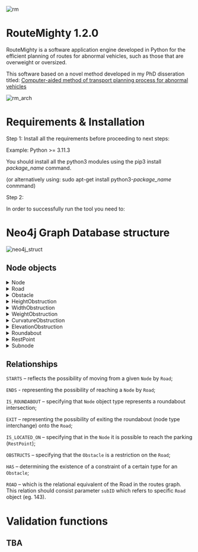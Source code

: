 ![rm](https://github.com/betanddontcare/RouteMighty/assets/31188390/af0f6a33-c0a6-4066-9ac9-3eda41aed941)

# RouteMighty 1.2.0
RouteMighty is a software application engine developed in Python for the efficient planning of routes for abnormal vehicles, such as those that are overweight or oversized.

This software based on a novel method developed in my PhD disseration titled: [Computer-aided method of transport planning process for abnormal vehicles](https://www.researchgate.net/publication/352283436_Metoda_komputerowego_wspomagania_procesu_planowania_przemieszczania_pojazdow_nienormatywnych)

![rm_arch](https://github.com/betanddontcare/RouteMighty/assets/31188390/5681e7e6-bbae-4432-a9f6-f9c5d188dc79)

# Requirements & Installation
Step 1: Install all the requirements before proceeding to next steps:

Example: Python >= 3.11.3

You should install all the python3 modules using the pip3 install *package_name* command.

(or alternatively using: sudo apt-get install python3-*package_name* conmmand)

Step 2: 

In order to successfully run the tool you need to:

# Neo4j Graph Database structure
![neo4j_struct](https://github.com/betanddontcare/RouteMighty/assets/31188390/a5318089-d160-468b-9028-088fdedcd3fd)

## Node objects
<details>

<summary>Node</summary>

```name:``` Node name (eg. "5th Street/6th Street corner").
  
```latitude:``` Latitude coords (eg. 52.737228).
  
```longitude:``` Longitude coords (eg. 19.995445).
</details>
<details>

<summary>Road</summary>
  
```lat1:``` Latitude of starting node (eg. 52.149095).
  
```lat2:``` Latitude of ending node (eg. 52.219148).
  
```midLatitude:``` Latitude of the point located halfway between starting and ending nodes (eg. 52.18413180707769).
  
```lon1:``` Longitude of starting node (eg. 20.105352).
  
```lon2":``` Longitude of ending node (eg. 20.204114).
  
```midLongitude:```  Longitude of the point located halfway between starting and ending nodes (eg. 20.15469410414446).
  
```maxAxleLoad:``` Maximum axle load (in tonnes) acceptable on the road (eg. 115.0).
  
```numbers:``` List of road numbers (eg. ["92", "82"]).
  
```trafficFactor:``` Traffic factor reflects how much longer or shorter the time required to cover the distance between the nodes $v$ and $v'$ is in relation to the historical average travel time (eg. 1.0262). This data is relisable by Distance Matrix API service provided by Google Maps.
  
```type:```  Type of the road to calculate average speed: A - highway; S - expressway; GP fast traffic trunk road; G main road.
  
```kmRange:``` Boundary chainage of the road (eg. [410.068, 420.628].
  
```width:``` Width (in millimeters) of the road (eg. 7000).

```name:``` Name of the road (eg. "Gr. Woj. - Sochaczew").
  
```lines:``` Number of lines in single direction on the road (eg. 1).

```direction:``` Possible direction of travel: "TWO_WAY", "ONE_WAY".

</details>
<details>

<summary>Obstacle</summary>
  
```milestone:``` Chainage where the object occurs (eg. 430.48).
  
```immovable:``` Boolean. Possibility to remove the object: True/False.
  
```city:``` Name of the city where the object is located (eg. "Kopiska").
  
```latitude:``` Latitude of the object (eg. 52.1192).
  
```longitude:``` Longitude of the object (eg. 20.507849).
  
```name:``` Name of the object (eg. "St. Paul's Bridge").

</details>
<details>

<summary>HeightObstruction</summary>
  
```limit:``` Height limit (maximum value in millimeters) of the object (eg. 5000).
  
```range:``` Difference between the lowest and the highest point of the height limiting object: 0 - if the limiting object height is the same in every point over the road; >0 is the profile of the object is inclined relative to the road.
  
```subtype:``` Type of the object (eg. "OVERPASS").
  
```profile:``` Shape of the profile over the road. In this version there is only one type available: "LINE".
  
```removalCost:``` Cost of removing/rebuiling the object (eg. 50000).

</details>
<details>

<summary>WidthObstruction</summary>
  
```ranges:``` Height ranges on which particular width constraints occur (eg. [500, 1500]. This parameter is connected with ```limits```.
  
```limits:``` Width restriction values for individual height ranges calculated from the center of the roadway (eg. [4000, 5000]). In this version there is no possibility to reflect the non symmetric object, which is limiting the width from both sides in different ways.
  
These two above example variables means that the object has width limitation: 1. 4000 mm from the center of the road towards the shoulder to a height of 500 mm above the road; 2. 5000 mm from the center of the road towards the shoulder on the height between 500 mm and 1500 mm.

```subtype:``` Type of the object (eg. "TUNNEL").
 
```symmetric:``` Boolean. Is the object symmetric: True/False.
  
```removalCost:``` Cost of removing/rebuiling the object (eg. 50000).

</details>
<details>

<summary>WeightObstruction</summary>
  
```subtype:``` Type of the object (eg. "BRIDGE").
  
```mlc:``` Military Load Classification IAW NATO STANAG 2021 [Guide](https://www.osti.gov/servlets/purl/531084/) (eg. 150). In this version MLC was used in accordance of data availability. The method based on bridge MLC and vehicle MLC comparison.
  
```removalCost:``` Cost of removing/rebuiling the object (eg. 50000).

</details>
<details>

<summary>CurvatureObstruction</summary>

In this version the bend is described as an arc of a perfect circle.
  
```outerRadius:``` Outer radius (in millimeters) of the bend (eg. 30000).

```innerRadius:``` Inner radius (in millimeters) of the band (eg. 23000).
  
```boundaryRadius:``` The radius of the obstacle inside the bend (eg. 0 - if there is no such object).

```outerLimit:``` The radius of the obstacle outside the bend (eg. 31000 - if the object is located 1000 mm beyond the outer curb of the road).

```removalCost:``` Cost of removing/rebuiling the object (eg. 50000).

</details>
<details>

<summary>ElevationObstruction</summary>
  
```verticalCurveRadius:``` Vertical radius (in millimeters) of the curve (eg. 200000). In this version the curve is described as an arc of a perfect circle.
  
```removalCost:``` Cost of removing/rebuiling the object (eg. 50000).

</details>
<details>

<summary>Roundabout</summary>

In this version the roundabout is described as a perfect circle.
  
```outerRadius:``` Outer radius (in millimeters) of the roundabout (eg. 20000).
  
```innerRadius:``` Inner radius (in millimeters) of the roundabout (eg. 11000).
  
```verticalIsland:``` The radius of the central island inside the roundabout (eg. 8000).
  
```outerLimit:```  The radius of the obstacle outside the rounadabout (eg. 22000 - if the object is located 2000 mm beyond the outer curb of the roundabout).
  
```open:``` Boolean. Is it possible to drive straight through the roundabout : True/False.
  
```removalCost:``` Cost of removing/rebuiling the object (eg. 50000).

</details>
<details>

<summary>RestPoint</summary>

For more information please read my paper [Parking Lots Assignment Algorithm for Vehicles Requiring Specific Parking Conditions in Vehicle Routing Problem](https://ieeexplore.ieee.org/document/9628073)
  
```slotLength:``` Length (in millimeters) of single slot for truck (eg. 20000).
  
```slotWidth:``` Width (in millimeters) of single slot for truck (eg. 4000).
  
```restpointType:``` Type of respoint (eg. "PRIVATE").
  
```occupancy:``` The average occupancy (in percent) of the parking (eg. 0.36). The data structure enables connection to the system that checks the load on parkings.
  
```hazardousSlots:``` Number of slots dedicated to truck with hazardous cargo (eg. 0 - if there is no slots).
  
```lighting:``` Boolean. Is there lighting in the parking : True/False.
  
```cctv:``` Boolean. Is there a monitoring system in the parking : True/False.
  
```security:``` Boolean. Is there a security guard in the parking : True/False.
  
```barriers:``` Boolean. Is there a security guard in the parking : True/False.
  
```milestone:``` Chainage where the parking occurs (eg. 413.8).
  
```oversizeWidth:``` The width of the parking area possible to use for abnormal vehicle (eg. 0 - if there is no additional operational space).
  
```oversizeLength:``` The length of the parking area possible to use for abnormal vehicle (eg. 0 - if there is no additional operational space).
  
```roadNumber:``` The number of road near which the parking occurs (eg. "S7")
  
```generalSlots:``` Number of slots dedicated to typical trucks (eg. 20).
  
</details>
<details>

<summary>Subnode</summary>
  
```subID:``` The id of ```Node``` to which ```Subnode``` refers (eg. 16).
  
```name:``` Subnode name - the same as ```Node``` (eg. "Ostrzykowizna")

</details>

## Relationships

```STARTS``` – reflects the possibility of moving from a given ```Node``` by ```Road```;

```ENDS``` - representing the possibility of reaching a ```Node``` by ```Road```;

```IS_ROUNDABOUT``` – specifying that ```Node``` object type represents a roundabout intersection;

```EXIT``` – representing the possibility of exiting the roundabout (node type interchange) onto the ```Road```;

```IS_LOCATED_ON``` – specifying that in the ```Node``` it is possible to reach the parking (```RestPoint```);

```OBSTRUCTS``` – specifying that the ```Obstacle``` is a restriction on the ```Road```;

```HAS``` – determining the existence of a constraint of a certain type for an ```Obstacle```;

```ROAD``` – which is the relational equivalent of the Road in the routes graph. This relation should consist parameter ```subID``` which refers to specific ```Road``` object (eg. 143).

# Validation functions
## TBA
